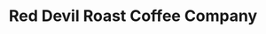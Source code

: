 ---
title: "Red Devil Roast Coffee Company"
url: /fort-kent/red-devil-roast-coffee-company/
shop: coffee
---